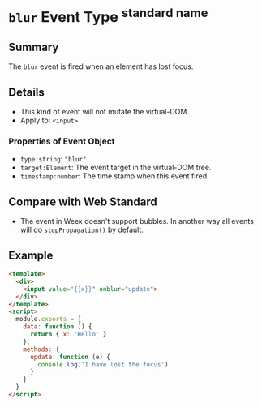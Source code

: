 # `blur` Event Type <sup>standard name</sup>

## Summary

The `blur` event is fired when an element has lost focus.

## Details

* This kind of event will not mutate the virtual-DOM.
* Apply to: `<input>`

### Properties of Event Object

* `type:string`: `"blur"`
* `target:Element`: The event target in the virtual-DOM tree.
* `timestamp:number`: The time stamp when this event fired.

## Compare with Web Standard

* The event in Weex doesn't support bubbles. In another way all events will do `stopPropagation()` by default.

## Example

```html
<template>
  <div>
    <input value="{{x}}" onblur="update">
  </div>
</template>
<script>
  module.exports = {
    data: function () {
      return { x: 'Hello' }
    },
    methods: {
      update: function (e) {
        console.log('I have lost the focus')
      }
    }
  }
</script>
```
